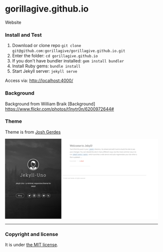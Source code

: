 # gorillagive.github.io
Website


### Install and Test

1. Download or clone repo `git clone git@github.com:gorillagive/gorillagive.github.io.git`
2. Enter the folder: `cd gorillagive.github.io`
3. If you don't have bundler installed: `gem install bundler`
3. Install Ruby gems: `bundle install`
4. Start Jekyll server: `jekyll serve`

Access via: [http://localhost:4000/](http://localhost:4000/)

### Background
Background from William Braik
[Background] https://www.flickr.com/photos/t1nytr0n/6200972644#

### Theme

Theme is from
[Josh Gerdes](http://joshgerdes.com/jekyll-uno/)

![jekyll-uno - free Jekyll theme](/screenshot.png)

---

### Copyright and license

It is under [the MIT license](/LICENSE).

